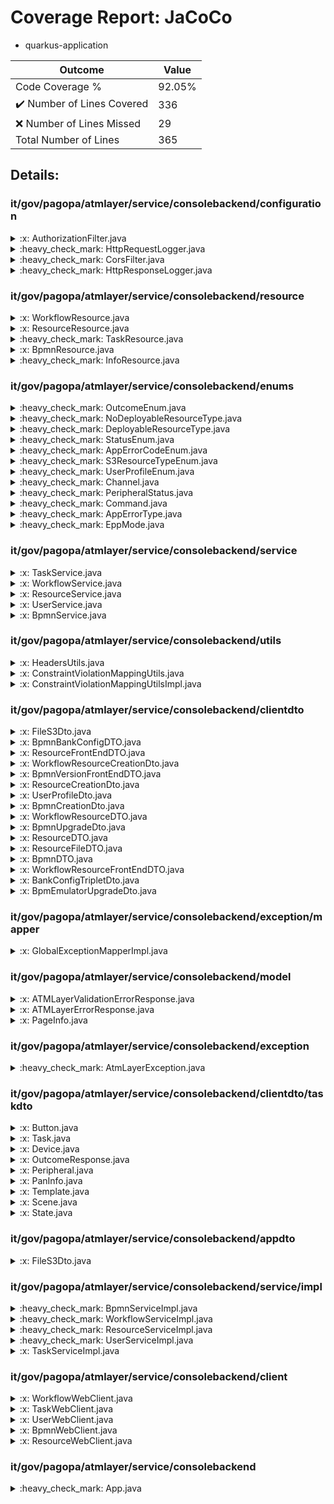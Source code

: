 
# Coverage Report: JaCoCo

* quarkus-application
      
      
| Outcome                 | Value                                                               |
|-------------------------|---------------------------------------------------------------------|
| Code Coverage %         | 92.05%               |
| :heavy_check_mark: Number of Lines Covered | 336    |
| :x: Number of Lines Missed  | 29     |
| Total Number of Lines   | 365     |


## Details:

    
### it/gov/pagopa/atmlayer/service/consolebackend/configuration

<details>
    <summary>
:x: AuthorizationFilter.java
    </summary>

        
#### Lines Missed:
        
</details>

    

<details>
    <summary>
:heavy_check_mark: HttpRequestLogger.java
    </summary>

        
#### All Lines Covered!
        
</details>

    

<details>
    <summary>
:heavy_check_mark: CorsFilter.java
    </summary>

        
#### All Lines Covered!
        
</details>

    

<details>
    <summary>
:heavy_check_mark: HttpResponseLogger.java
    </summary>

        
#### All Lines Covered!
        
</details>

    
### it/gov/pagopa/atmlayer/service/consolebackend/resource

<details>
    <summary>
:x: WorkflowResource.java
    </summary>

        
#### Lines Missed:
        
</details>

    

<details>
    <summary>
:x: ResourceResource.java
    </summary>

        
#### Lines Missed:
        
</details>

    

<details>
    <summary>
:heavy_check_mark: TaskResource.java
    </summary>

        
#### All Lines Covered!
        
</details>

    

<details>
    <summary>
:x: BpmnResource.java
    </summary>

        
#### Lines Missed:
        
</details>

    

<details>
    <summary>
:heavy_check_mark: InfoResource.java
    </summary>

        
#### All Lines Covered!
        
</details>

    
### it/gov/pagopa/atmlayer/service/consolebackend/enums

<details>
    <summary>
:heavy_check_mark: OutcomeEnum.java
    </summary>

        
#### All Lines Covered!
        
</details>

    

<details>
    <summary>
:heavy_check_mark: NoDeployableResourceType.java
    </summary>

        
#### All Lines Covered!
        
</details>

    

<details>
    <summary>
:heavy_check_mark: DeployableResourceType.java
    </summary>

        
#### All Lines Covered!
        
</details>

    

<details>
    <summary>
:heavy_check_mark: StatusEnum.java
    </summary>

        
#### All Lines Covered!
        
</details>

    

<details>
    <summary>
:heavy_check_mark: AppErrorCodeEnum.java
    </summary>

        
#### All Lines Covered!
        
</details>

    

<details>
    <summary>
:heavy_check_mark: S3ResourceTypeEnum.java
    </summary>

        
#### All Lines Covered!
        
</details>

    

<details>
    <summary>
:heavy_check_mark: UserProfileEnum.java
    </summary>

        
#### All Lines Covered!
        
</details>

    

<details>
    <summary>
:heavy_check_mark: Channel.java
    </summary>

        
#### All Lines Covered!
        
</details>

    

<details>
    <summary>
:heavy_check_mark: PeripheralStatus.java
    </summary>

        
#### All Lines Covered!
        
</details>

    

<details>
    <summary>
:heavy_check_mark: Command.java
    </summary>

        
#### All Lines Covered!
        
</details>

    

<details>
    <summary>
:heavy_check_mark: AppErrorType.java
    </summary>

        
#### All Lines Covered!
        
</details>

    

<details>
    <summary>
:heavy_check_mark: EppMode.java
    </summary>

        
#### All Lines Covered!
        
</details>

    
### it/gov/pagopa/atmlayer/service/consolebackend/service

<details>
    <summary>
:x: TaskService.java
    </summary>

        
</details>

    

<details>
    <summary>
:x: WorkflowService.java
    </summary>

        
</details>

    

<details>
    <summary>
:x: ResourceService.java
    </summary>

        
</details>

    

<details>
    <summary>
:x: UserService.java
    </summary>

        
</details>

    

<details>
    <summary>
:x: BpmnService.java
    </summary>

        
</details>

    
### it/gov/pagopa/atmlayer/service/consolebackend/utils

<details>
    <summary>
:x: HeadersUtils.java
    </summary>

        
#### Lines Missed:
        
</details>

    

<details>
    <summary>
:x: ConstraintViolationMappingUtils.java
    </summary>

        
</details>

    

<details>
    <summary>
:x: ConstraintViolationMappingUtilsImpl.java
    </summary>

        
#### Lines Missed:
        
- Line #45
```
            } else {
```
- Line #48
```
        }
```
</details>

    
### it/gov/pagopa/atmlayer/service/consolebackend/clientdto

<details>
    <summary>
:x: FileS3Dto.java
    </summary>

        
</details>

    

<details>
    <summary>
:x: BpmnBankConfigDTO.java
    </summary>

        
</details>

    

<details>
    <summary>
:x: ResourceFrontEndDTO.java
    </summary>

        
</details>

    

<details>
    <summary>
:x: WorkflowResourceCreationDto.java
    </summary>

        
</details>

    

<details>
    <summary>
:x: BpmnVersionFrontEndDTO.java
    </summary>

        
</details>

    

<details>
    <summary>
:x: ResourceCreationDto.java
    </summary>

        
</details>

    

<details>
    <summary>
:x: UserProfileDto.java
    </summary>

        
</details>

    

<details>
    <summary>
:x: BpmnCreationDto.java
    </summary>

        
</details>

    

<details>
    <summary>
:x: WorkflowResourceDTO.java
    </summary>

        
</details>

    

<details>
    <summary>
:x: BpmnUpgradeDto.java
    </summary>

        
</details>

    

<details>
    <summary>
:x: ResourceDTO.java
    </summary>

        
</details>

    

<details>
    <summary>
:x: ResourceFileDTO.java
    </summary>

        
</details>

    

<details>
    <summary>
:x: BpmnDTO.java
    </summary>

        
</details>

    

<details>
    <summary>
:x: WorkflowResourceFrontEndDTO.java
    </summary>

        
</details>

    

<details>
    <summary>
:x: BankConfigTripletDto.java
    </summary>

        
#### Lines Missed:
        
- Line #25
```
                bankConfigTripletDto.terminalId.equals(this.terminalId));
```
</details>

    

<details>
    <summary>
:x: BpmEmulatorUpgradeDto.java
    </summary>

        
</details>

    
### it/gov/pagopa/atmlayer/service/consolebackend/exception/mapper

<details>
    <summary>
:x: GlobalExceptionMapperImpl.java
    </summary>

        
#### Lines Missed:
        
</details>

    
### it/gov/pagopa/atmlayer/service/consolebackend/model

<details>
    <summary>
:x: ATMLayerValidationErrorResponse.java
    </summary>

        
</details>

    

<details>
    <summary>
:x: ATMLayerErrorResponse.java
    </summary>

        
</details>

    

<details>
    <summary>
:x: PageInfo.java
    </summary>

        
</details>

    
### it/gov/pagopa/atmlayer/service/consolebackend/exception

<details>
    <summary>
:heavy_check_mark: AtmLayerException.java
    </summary>

        
#### All Lines Covered!
        
</details>

    
### it/gov/pagopa/atmlayer/service/consolebackend/clientdto/taskdto

<details>
    <summary>
:x: Button.java
    </summary>

        
#### Lines Missed:
        
</details>

    

<details>
    <summary>
:x: Task.java
    </summary>

        
</details>

    

<details>
    <summary>
:x: Device.java
    </summary>

        
</details>

    

<details>
    <summary>
:x: OutcomeResponse.java
    </summary>

        
</details>

    

<details>
    <summary>
:x: Peripheral.java
    </summary>

        
</details>

    

<details>
    <summary>
:x: PanInfo.java
    </summary>

        
</details>

    

<details>
    <summary>
:x: Template.java
    </summary>

        
</details>

    

<details>
    <summary>
:x: Scene.java
    </summary>

        
</details>

    

<details>
    <summary>
:x: State.java
    </summary>

        
</details>

    
### it/gov/pagopa/atmlayer/service/consolebackend/appdto

<details>
    <summary>
:x: FileS3Dto.java
    </summary>

        
</details>

    
### it/gov/pagopa/atmlayer/service/consolebackend/service/impl

<details>
    <summary>
:heavy_check_mark: BpmnServiceImpl.java
    </summary>

        
#### All Lines Covered!
        
</details>

    

<details>
    <summary>
:heavy_check_mark: WorkflowServiceImpl.java
    </summary>

        
#### All Lines Covered!
        
</details>

    

<details>
    <summary>
:heavy_check_mark: ResourceServiceImpl.java
    </summary>

        
#### All Lines Covered!
        
</details>

    

<details>
    <summary>
:heavy_check_mark: UserServiceImpl.java
    </summary>

        
#### All Lines Covered!
        
</details>

    

<details>
    <summary>
:x: TaskServiceImpl.java
    </summary>

        
#### Lines Missed:
        
</details>

    
### it/gov/pagopa/atmlayer/service/consolebackend/client

<details>
    <summary>
:x: WorkflowWebClient.java
    </summary>

        
</details>

    

<details>
    <summary>
:x: TaskWebClient.java
    </summary>

        
</details>

    

<details>
    <summary>
:x: UserWebClient.java
    </summary>

        
</details>

    

<details>
    <summary>
:x: BpmnWebClient.java
    </summary>

        
</details>

    

<details>
    <summary>
:x: ResourceWebClient.java
    </summary>

        
</details>

    
### it/gov/pagopa/atmlayer/service/consolebackend

<details>
    <summary>
:heavy_check_mark: App.java
    </summary>

        
#### All Lines Covered!
        
</details>

    
